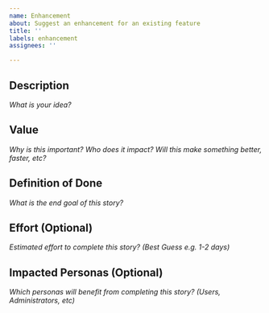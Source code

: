 ```yaml
---
name: Enhancement
about: Suggest an enhancement for an existing feature
title: ''
labels: enhancement
assignees: ''

---
```


## Description

_What is your idea?_


## Value

_Why is this important? Who does it impact? Will this make something better, faster, etc?_


## Definition of Done

_What is the end goal of this story?_


## Effort  (Optional)

_Estimated effort to complete this story? (Best Guess e.g. 1-2 days)_


## Impacted Personas (Optional)

_Which personas will benefit from completing this story? (Users, Administrators, etc)_
